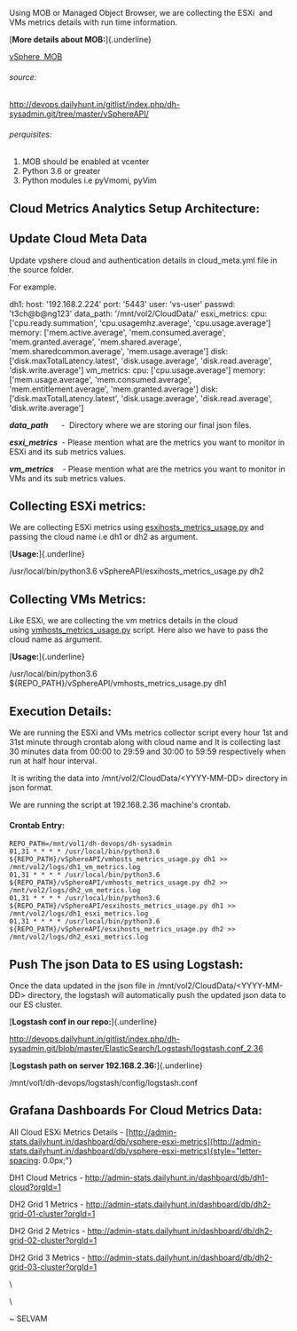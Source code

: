 Using MOB or Managed Object Browser, we are collecting the ESXi  and 
VMs metrics details with run time information.

[**More details about MOB:**]{.underline}

[v](https://pubs.vmware.com/vsphere-50/index.jsp?topic=%2Fcom.vmware.wssdk.pg.doc_50%2FPG_ChB_Using_MOB.20.1.html)[Sphere 
MOB](https://pubs.vmware.com/vsphere-50/index.jsp?topic=%2Fcom.vmware.wssdk.pg.doc_50%2FPG_ChB_Using_MOB.20.1.html)

###### source:

<http://devops.dailyhunt.in/gitlist/index.php/dh-sysadmin.git/tree/master/vSphereAPI/>

###### perquisites:

1.  MOB should be enabled at vcenter
2.  Python 3.6 or greater
3.  Python modules i.e pyVmomi, pyVim

## Cloud Metrics Analytics Setup Architecture:

## Update Cloud Meta Data

Update vpshere cloud and authentication details in cloud_meta.yml file
in the source folder.

For example.

dh1: host: \'192.168.2.224\' port: \'5443\' user: \'vs-user\' passwd:
\'t3ch@b@ng123\' data_path: \'/mnt/vol2/CloudData/\' esxi_metrics: cpu:
\[\'cpu.ready.summation\', \'cpu.usagemhz.average\',
\'cpu.usage.average\'\] memory: \[\'mem.active.average\',
\'mem.consumed.average\', \'mem.granted.average\',
\'mem.shared.average\', \'mem.sharedcommon.average\',
\'mem.usage.average\'\] disk: \[\'disk.maxTotalLatency.latest\',
\'disk.usage.average\', \'disk.read.average\', \'disk.write.average\'\]
vm_metrics: cpu: \[\'cpu.usage.average\'\] memory:
\[\'mem.usage.average\', \'mem.consumed.average\',
\'mem.entitlement.average\', \'mem.granted.average\'\] disk:
\[\'disk.maxTotalLatency.latest\', \'disk.usage.average\',
\'disk.read.average\', \'disk.write.average\'\]

***data_path***      -  Directory where we are storing our final json
files. 

***esxi_metrics***  - Please mention what are the metrics you want to
monitor in ESXi and its sub metrics values.

***vm_metrics***    - Please mention what are the metrics you want to
monitor in VMs and its sub metrics values.

## Collecting ESXi metrics:

We are collecting ESXi metrics
using [esxihosts_metrics_usage.py](http://devops.dailyhunt.in/gitlist/index.php/dh-sysadmin.git/blob/master/vSphereAPI/esxihosts_metrics_usage.py)
and passing the cloud name i.e dh1 or dh2 as argument. 

[**Usage:**]{.underline}

/usr/local/bin/python3.6 vSphereAPI/esxihosts_metrics_usage.py dh2

## Collecting VMs Metrics:

Like ESXi, we are collecting the vm metrics details in the cloud
using [vmhosts_metrics_usage.py](http://devops.dailyhunt.in/gitlist/index.php/dh-sysadmin.git/blob/master/vSphereAPI/vmhosts_metrics_usage.py)
script. Here also we have to pass the cloud name as argument.

[**Usage:**]{.underline}

/usr/local/bin/python3.6
\${REPO_PATH}/vSphereAPI/vmhosts_metrics_usage.py dh1

## Execution Details:

We are running the ESXi and VMs metrics collector script every hour 1st
and 31st minute through crontab along with cloud name and It is
collecting last 30 minutes data from 00:00 to 29:59 and 30:00 to 59:59
respectively when run at half hour interval.

 It is writing the data into /mnt/vol2/CloudData/\<YYYY-MM-DD\>
directory in json format.

We are running the script at 192.168.2.36 machine\'s crontab.

#### Crontab Entry:

    REPO_PATH=/mnt/vol1/dh-devops/dh-sysadmin
    01,31 * * * * /usr/local/bin/python3.6 ${REPO_PATH}/vSphereAPI/vmhosts_metrics_usage.py dh1 >> /mnt/vol2/logs/dh1_vm_metrics.log
    01,31 * * * * /usr/local/bin/python3.6 ${REPO_PATH}/vSphereAPI/vmhosts_metrics_usage.py dh2 >> /mnt/vol2/logs/dh2_vm_metrics.log
    01,31 * * * * /usr/local/bin/python3.6 ${REPO_PATH}/vSphereAPI/esxihosts_metrics_usage.py dh1 >> /mnt/vol2/logs/dh1_esxi_metrics.log
    01,31 * * * * /usr/local/bin/python3.6 ${REPO_PATH}/vSphereAPI/esxihosts_metrics_usage.py dh2 >> /mnt/vol2/logs/dh2_esxi_metrics.log

## Push The json Data to ES using Logstash:

Once the data updated in the json file
in /mnt/vol2/CloudData/\<YYYY-MM-DD\> directory, the logstash will
automatically push the updated json data to our ES cluster.

[**Logstash conf in our repo:**]{.underline}

<http://devops.dailyhunt.in/gitlist/index.php/dh-sysadmin.git/blob/master/ElasticSearch/Logstash/logstash.conf_2.36>

[**Logstash path on server 192.168.2.36:**]{.underline}

/mnt/vol1/dh-devops/logstash/config/logstash.conf

## Grafana Dashboards For Cloud Metrics Data:

All Cloud ESXi Metrics Details
- [http://admin-stats.dailyhunt.in/dashboard/db/vsphere-esxi-metrics](http://admin-stats.dailyhunt.in/dashboard/db/vsphere-esxi-metrics){style="letter-spacing: 0.0px;"}

DH1 Cloud Metrics
- <http://admin-stats.dailyhunt.in/dashboard/db/dh1-cloud?orgId=1>

DH2 Grid 1 Metrics
- <http://admin-stats.dailyhunt.in/dashboard/db/dh2-grid-01-cluster?orgId=1>

DH2 Grid 2 Metrics
- <http://admin-stats.dailyhunt.in/dashboard/db/dh2-grid-02-cluster?orgId=1>

DH2 Grid 3 Metrics
- <http://admin-stats.dailyhunt.in/dashboard/db/dh2-grid-03-cluster?orgId=1>

\

\

\~ SELVAM
